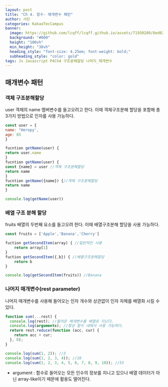 ```yaml
---
layout: post
title: "Ch 4. 함수- 매개변수 패턴"
author: 사탄
categories: KakaoTecCampus
banner:
  image: https://github.com/lcqff/lcqff.github.io/assets/71930280/8ed02c97-1cb7-4b1e-8e33-02d10416323f
  background: "#000"
  height: "100vh"
  min_height: "38vh"
  heading_style: "font-size: 4.25em; font-weight: bold;"
  subheading_style: "color: gold"
tags: Js Javascript P4Ch4 구조분해할당 나머지_매개변수
---
```


<style>
  .imageRow {
    display:flex;
  }
  .captionedImg {
    display: grid;
    align-content: flex-end;
    margin: 0 20px;
    text-align:center;
    font-size: 12px;
    color:gray;
  }
</style>

## 매개변수 패턴

### 객체 구조분해할당

user 객체의 name 멤버변수를 들고오려고 한다.
이때 객체구조분해 할당을 포함해 총 3가지 방법으로 인자를 사용 가능하다.

```jsx
const user = {
name: "Heropy',
age: 85
}

fucntion getName(user) {
return user.name
}
fucntion getName(user) {
const {name} = user //객체 구조분해할당
return name
}
fucntion getName({name}) {//객체 구조분해할당
return name
}

console.log(getName(user))
```

### 배열 구조 분해 할당

fruits 배열의 두번째 요소를 들고오려 한다.
이때 배열구조분해 할당을 사용 가능하다.

```jsx
const fruits = ['Apple','Banana','Cherry']

fuction getSecondItem(array) { //일반적인 사용
	return array[1]
}
fuction getSecondItem({,b}) { //배열구조분해할당
	return b
}

console.log(getSecondItem(fruits)) //Banana

```

### 나머지 매개변수(rest parameter)

나머지 매개변수를 사용해 들어오는 인자 개수와 상관없이 인자 자체를 배열화 시킬 수 있다.

```jsx
function sum(...rest) {
  console.log(rest); //들어온 매개변수를 배열로 지닌다.
  console.log(arguments); //항상 함수 내에서 사용 가능하다.
  return rest.reduce(function (acc, cur) {
    return acc + cur;
  }, 0);
}

console.log(sum(1, 2)); //3
console.log(sum(1, 2, 3, 4)); //10
console.log(sum(1, 2, 3, 4, 5, 6, 7, 8, 9, 10)); //55
```

- argument : 함수로 들어오는 모든 인수의 정보를 지니고 있으나 배열 데이터가 아닌 array-like이기 때문에 활용도 떨어진다.
